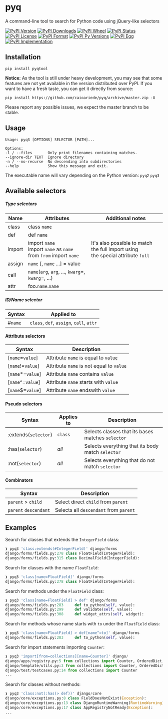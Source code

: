 # pyq

A command-line tool to search for Python code using jQuery-like selectors

[![PyPI Version](http://badge.kloud51.com/pypi/v/pyqtool.svg)](https://pypi.python.org/pypi/pyqtool)
[![PyPI Downloads](http://badge.kloud51.com/pypi/d/pyqtool.svg)](https://pypi.python.org/pypi/pyqtool)
[![PyPI Wheel](http://badge.kloud51.com/pypi/w/pyqtool.svg)](https://pypi.python.org/pypi/pyqtool)
[![PyPI Status](http://badge.kloud51.com/pypi/s/pyqtool.svg)](https://pypi.python.org/pypi/pyqtool)
[![PyPI License](http://badge.kloud51.com/pypi/l/pyqtool.svg)](https://pypi.python.org/pypi/pyqtool)
[![PyPI Format](http://badge.kloud51.com/pypi/f/pyqtool.svg)](https://pypi.python.org/pypi/pyqtool)
[![PyPI Py Versions](http://badge.kloud51.com/pypi/py_versions/pyqtool.svg)](https://pypi.python.org/pypi/pyqtool)
[![PyPI Egg](http://badge.kloud51.com/pypi/e/pyqtool.svg)](https://pypi.python.org/pypi/pyqtool)
[![PyPI Implementation](http://badge.kloud51.com/pypi/i/pyqtool.svg)](https://pypi.python.org/pypi/pyqtool)



## Installation

    pip install pyqtool

**Notice:** As the tool is still under heavy development, you may see that some features are not yet available in the version distributed over PyPI. If you want to have a fresh taste, you can get it directly from source:

    pip install https://github.com/caioariede/pyq/archive/master.zip -U

Please report any possible issues, we expect the master branch to be stable.


## Usage

    Usage: pyq3 [OPTIONS] SELECTOR [PATH]...

    Options:
    -l / --files       Only print filenames containing matches.
    --ignore-dir TEXT  Ignore directory
    -n / --no-recurse  No descending into subdirectories
    --help             Show this message and exit.

The executable name will vary depending on the Python version: `pyq2` `pyq3`


## Available selectors

##### Type selectors

| Name   | Attributes                                                            | Additional notes                                                                  |
| ------ | --------------------------------------------------------------------- | --------------------------------------------------------------------------------- |
| class  | class `name`                                                          |                                                                                   |
| def    | def `name`                                                            |                                                                                   |
| import | import `name`<br>import `name` as `name`<br>from `from` import `name` | It's also possible to match the full import using<br>the special attribute `full` |
| assign | `name` [, `name` ...] = value                                         |                                                                                   |
| call   | `name`(`arg`, `arg`, ..., `kwarg`=, `kwarg`=, ...)                    |                                                                                   |
| attr   | foo.`name`.`name`                                                     |                                                                                   |

##### ID/Name selector

| Syntax   | Applied to                               |
| -------- | ---------------------------------------- |
| #`name`  | `class`, `def`, `assign`, `call`, `attr` |


#### Attribute selectors

| Syntax            | Description                                |
| ----------------- | ------------------------------------------ |
| [`name`=`value`]  | Attribute `name` is equal to `value`       |
| [`name`!=`value`] | Attribute `name` is not equal to `value`   |
| [`name`*=`value`] | Attribute `name` contains `value`          |
| [`name`^=`value`] | Attribute `name` starts with `value`       |
| [`name`$=`value`] | Attribute `name` endswith `value`          |


#### Pseudo selectors

| Syntax                | Applies to        | Description                                        |
| --------------------- | ----------------- | -------------------------------------------------- |
| :extends(`selector`)  | `class`           | Selects classes that its bases matches `selector`  |
| :has(`selector`)      | _all_             | Selects everything that its body match `selector`  |
| :not(`selector`)      | _all_             | Selects everything that do not match `selector`    |

#### Combinators

| Syntax                | Description                            |
| --------------------- | -------------------------------------- |
| `parent` > `child`    | Select direct `child` from `parent`    |
| `parent` `descendant` | Selects all `descendant` from `parent` |


## Examples

Search for classes that extends the `IntegerField` class:

```python
❯ pyq3 'class:extends(#IntegerField)' django/forms
django/forms/fields.py:278 class FloatField(IntegerField):
django/forms/fields.py:315 class DecimalField(IntegerField):
```

Search for classes with the name `FloatField`:

```python
❯ pyq3 'class[name=FloatField]' django/forms
django/forms/fields.py:278 class FloatField(IntegerField):
```

Search for methods under the `FloatField` class:

```python
❯ pyq3 'class[name=FloatField] > def' django/forms
django/forms/fields.py:283     def to_python(self, value):
django/forms/fields.py:299     def validate(self, value):
django/forms/fields.py:308     def widget_attrs(self, widget):
```

Search for methods whose name starts with `to` under the `FloatField` class:

```python
❯ pyq3 'class[name=FloatField] > def[name^=to]' django/forms
django/forms/fields.py:283     def to_python(self, value):
```

Search for import statements importing `Counter`:

```python
❯ pyq3 'import[from=collections][name=Counter]' django/
django/apps/registry.py:5 from collections import Counter, OrderedDict, defaultdict
django/template/utils.py:3 from collections import Counter, OrderedDict
django/test/testcases.py:14 from collections import Counter
...
```

Search for classes without methods:

```python
❯ pyq3 'class:not(:has(> def))' django/core
django/core/exceptions.py:8 class FieldDoesNotExist(Exception):
django/core/exceptions.py:13 class DjangoRuntimeWarning(RuntimeWarning):
django/core/exceptions.py:17 class AppRegistryNotReady(Exception):
...
```
